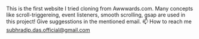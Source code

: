 This is the first website I tried cloning from Awwwards.com. Many concepts like scroll-triggereing, event listeners, smooth scrolling, gsap are used in this project! Give suggesstions in the mentioned email.
📫 How to reach me subhradip.das.official@gmail.com

<!---
SUBHRADIP-DAS-07/SUBHRADIP-DAS-07 is a ✨ special ✨ repository because its `README.md` (this file) appears on your GitHub profile.
You can click the Preview link to take a look at your changes.
--->
